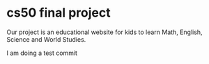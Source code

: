 # cs50 final project
Our project is an educational website for kids to learn Math, English, Science and World Studies.

I am doing a test commit
